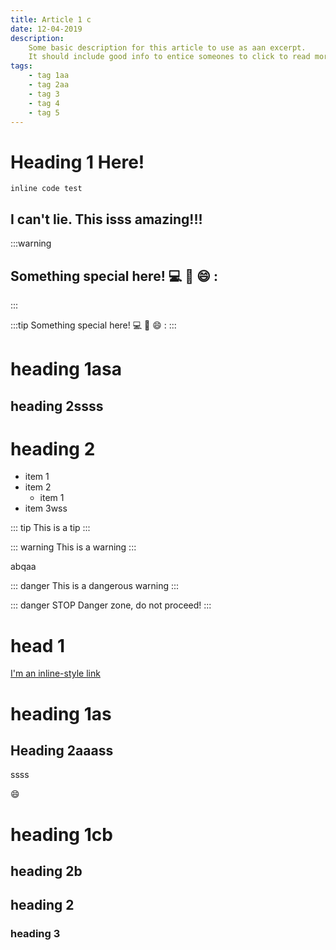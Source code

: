 ```yaml
---
title: Article 1 c
date: 12-04-2019
description:
    Some basic description for this article to use as aan excerpt.
    It should include good info to entice someones to click to read more.
tags:
    - tag 1aa
    - tag 2aa
    - tag 3
    - tag 4
    - tag 5
---
```


# Heading 1 Here!

`inline code test`

## I can't lie. This isss amazing!!!

:::warning
## Something special here! :computer: :key: :smile: :
:::

:::tip
Something special here! :computer: :key: :smile: :
:::

# heading 1asa

## heading 2ssss


# heading 2

- item 1
- item 2
    - item 1
- item 3wss

::: tip
This is a tip
:::

::: warning
This is a warning
:::

abqaa

::: danger
This is a dangerous warning
:::

::: danger STOP
Danger zone, do not proceed!
:::

# head 1

[I'm an inline-style link](https://www.google.com)
<!-- 
![Image Test](~/assets/hero1.png) -->

# heading 1as

## Heading 2aaass

ssss

:smile:

# heading 1cb

## heading 2b

## heading 2

### heading 3
